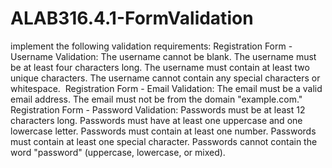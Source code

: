 # ALAB316.4.1-FormValidation
implement the following validation requirements:
Registration Form - Username Validation:
The username cannot be blank.
The username must be at least four characters long.
The username must contain at least two unique characters.
The username cannot contain any special characters or whitespace. 
Registration Form - Email Validation:
The email must be a valid email address.
The email must not be from the domain "example.com." 
Registration Form - Password Validation:
Passwords must be at least 12 characters long.
Passwords must have at least one uppercase and one lowercase letter.
Passwords must contain at least one number.
Passwords must contain at least one special character.
Passwords cannot contain the word "password" (uppercase, lowercase, or mixed).
